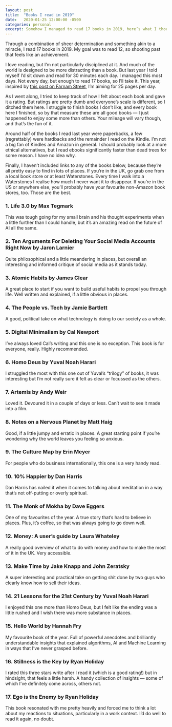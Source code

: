 ```yaml
---
layout: post
title:  "Books I read in 2019"
date:   2020-01-25 12:00:00 -0500
categories: personal
excerpt: Somehow I managed to read 17 books in 2019, here’s what I thought of all of them.
---
```

Through a combination of sheer determination and something akin to a miracle, I read 17 books in 2019. My goal was to read 12, so shooting past that feels like an achievement.

I love reading, but I’m not particularly disciplined at it. And much of the world is designed to be more distracting than a book. But last year I told myself I’d sit down and read for 30 minutes each day. I managed this most days. Not every day, but enough to read 17 books, so I’ll take it. This year, inspired by [this post on Farnam Street](https://fs.blog/2015/12/twenty-five-pages-a-day/), I’m aiming for 25 pages per day.

As I went along, I tried to keep track of how I felt about each book and gave it a rating. But ratings are pretty dumb and everyone’s scale is different, so I ditched them here. I struggle to finish books I don’t like, and every book here I finished, so by that measure these are all good books — I just happened to enjoy some more than others. Your mileage will vary though, and that’s the fun of it.

Around half of the books I read last year were paperbacks, a few (regrettably) were hardbacks and the remainder I read on the Kindle. I’m not a big fan of Kindles and Amazon in general. I should probably look at a more ethical alternatives, but I read ebooks significantly faster than dead trees for some reason. I have no idea why.

Finally, I haven’t included links to any of the books below, because they’re all pretty easy to find in lots of places. If you’re in the UK, go grab one from a local book store or at least Waterstones. Every time I walk into a Waterstones I realise how much I never want it to disappear. If you’re in the US or anywhere else, you’ll probably have your favourite non-Amazon book stores, too. Those are the best.

### 1. Life 3.0 by Max Tegmark

This was tough going for my small brain and his thought experiments when a little further than I could handle, but it’s an amazing read on the future of AI all the same.

### 2. Ten Arguments For Deleting Your Social Media Accounts Right Now by Jaron Larnier

Quite philosophical and a little meandering in places, but overall an interesting and informed critique of social media as it stands today.

### 3. Atomic Habits by James Clear

A great place to start if you want to build useful habits to propel you through life. Well written and explained, if a little obvious in places.

### 4. The People vs. Tech by Jamie Bartlett

A good, political take on what technology is doing to our society as a whole.

### 5. Digital Minimalism by Cal Newport

I’ve always loved Cal’s writing and this one is no exception. This book is for everyone, really. Highly recommended.

### 6. Homo Deus by Yuval Noah Harari

I struggled the most with this one out of Yuval’s “trilogy” of books, it was interesting but I’m not really sure it felt as clear or focussed as the others.

### 7. Artemis by Andy Weir

Loved it. Devoured it in a couple of days or less. Can’t wait to see it made into a film.

### 8. Notes on a Nervous Planet by Matt Haig

Good, if a little jumpy and erratic in places. A great starting point if you’re wondering why the world leaves you feeling so anxious.

### 9. The Culture Map by Erin Meyer

For people who do business internationally, this one is a very handy read.

### 10. 10% Happier by Dan Harris

Dan Harris has nailed it when it comes to talking about meditation in a way that’s not off-putting or overly spiritual.

### 11. The Monk of Mokha by Dave Eggers

One of my favourites of the year. A true story that’s hard to believe in places. Plus, it’s coffee, so that was always going to go down well.

### 12. Money: A user’s guide by Laura Whateley

A really good overview of what to do with money and how to make the most of it in the UK. Very accessible.

### 13. Make Time by Jake Knapp and John Zeratsky

A super interesting and practical take on getting shit done by two guys who clearly know how to sell their ideas.

### 14. 21 Lessons for the 21st Century by Yuval Noah Harari

I enjoyed this one more than Homo Deus, but I felt like the ending was a little rushed and I wish there was more substance in places.

### 15. Hello World by Hannah Fry

My favourite book of the year. Full of powerful anecdotes and brilliantly understandable insights that explained algorithms, AI and Machine Learning in ways that I’ve never grasped before.

### 16. Stillness is the Key by Ryan Holiday

I rated this three stars write after I read it (which is a good rating!) but in hindsight, that feels a little harsh. A handy collection of insights — some of which I’ve definitely come across, others not.

### 17. Ego is the Enemy by Ryan Holiday

This book resonated with me pretty heavily and forced me to think a lot about my reactions to situations, particularly in a work context. I’d do well to read it again, no doubt.
